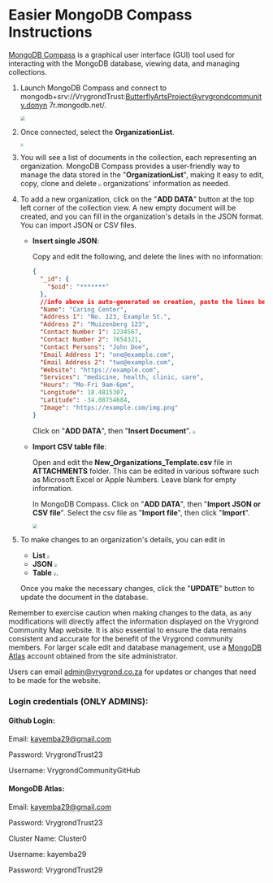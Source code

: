 # Easier MongoDB Compass Instructions

[MongoDB Compass](https://www.mongodb.com/try/download/compass) is a graphical user interface (GUI) tool used for interacting with the MongoDB database, viewing data, and managing collections.


1. Launch MongoDB Compass and connect to mongodb+srv://VrygrondTrust:ButterflyArtsProject@vrygrondcommunity.donyn
   7r.mongodb.net/.

   <img src="https://github.com/VrygrondCommunityGitHub/BAP/blob/main/ATTACHMENTS/1.png?raw=true" style="zoom: 50%;" />

2. Once connected, select the **OrganizationList**.

   <img src="https://github.com/VrygrondCommunityGitHub/BAP/blob/main/ATTACHMENTS/2.png?raw=true" style="zoom: 33%;" />

3. You will see a list of documents in the collection, each representing an organization. MongoDB Compass provides a user-friendly way to manage the data stored in the "**OrganizationList**", making it easy to edit, copy, clone and delete <img src="https://github.com/VrygrondCommunityGitHub/BAP/blob/main/ATTACHMENTS/3.png?raw=true" style="zoom:33%;" /> organizations' information as needed.

4. To add a new organization, click on the "**ADD DATA**" button at the top left corner of the collection view. A new empty document will be created, and you can fill in the organization's details in the JSON format. You can import JSON or CSV files.


   - **Insert single JSON**: 

     Copy and edit the following, and delete the lines with no information:

     ```json
     {
       "_id": {
         "$oid": "*******"
       },
       //info above is auto-generated on creation, paste the lines below
       "Name": "Caring Center",
       "Address 1": "No. 123, Example St.",
       "Address 2": "Muizenberg 123",
       "Contact Number 1": 1234567,
       "Contact Number 2": 7654321,
       "Contact Persons": "John Doe",
       "Email Address 1": "one@example.com",
       "Email Address 2": "two@example.com",
       "Website": "https://example.com",
       "Services": "medicine, health, clinic, care",
       "Hours": "Mo-Fri 9am-6pm",
       "Longitude": 18.4815307,
       "Latitude": -34.08754684,
       "Image": "https://example.com/img.png"
     }
     ```

     Click on "**ADD DATA**", then "**Insert Document**". <img src="https://github.com/VrygrondCommunityGitHub/BAP/blob/main/ATTACHMENTS/8.png" style="zoom:33%;" />

   - **Import CSV table file**:

     Open and edit the **New_Organizations_Template.csv** file in **ATTACHMENTS** folder. This can be edited in various software such as Microsoft Excel or Apple Numbers. Leave blank for empty information.

     In MongoDB Compass. Click on "**ADD DATA**", then "**Import JSON or CSV file**". Select the csv file as "**Import file**", then click "**Import**".

     <img src="https://github.com/VrygrondCommunityGitHub/BAP/blob/main/ATTACHMENTS/7.png" style="zoom: 50%;" />

5. To make changes to an organization's details, you can edit in

   - **List** <img src="https://github.com/VrygrondCommunityGitHub/BAP/blob/main/ATTACHMENTS/4.png" style="zoom:33%;" />
   - **JSON** <img src="https://github.com/VrygrondCommunityGitHub/BAP/blob/main/ATTACHMENTS/5.png" style="zoom:33%;" /> 
   - **Table** <img src="https://github.com/VrygrondCommunityGitHub/BAP/blob/main/ATTACHMENTS/6.png?raw=true" style="zoom:33%;" />. 

   Once you make the necessary changes, click the "**UPDATE**" button to update the document in the database.

Remember to exercise caution when making changes to the data, as any modifications will directly affect the information displayed on the Vrygrond Community Map website. It is also essential to ensure the data remains consistent and accurate for the benefit of the Vrygrond community members. For larger scale edit and database management, use a [MongoDB Atlas](https://www.mongodb.com/cloud/atlas) account obtained from the site administrator.

Users can email admin@vrygrond.co.za for updates or changes that need to be made for the website. 

### Login credentials (ONLY ADMINS):

#### Github Login:

Email: [kayemba29@gmail.com](mailto:kayemba29@gmail.com)

Password: VrygrondTrust23

Username: VrygrondCommunityGitHub

#### MongoDB Atlas:

Email: [kayemba29@gmail.com](mailto:kayemba29@gmail.com)

Password: VrygrondTrust23

Cluster Name: Cluster0

Username: kayemba29

Password: VrygrondTrust29